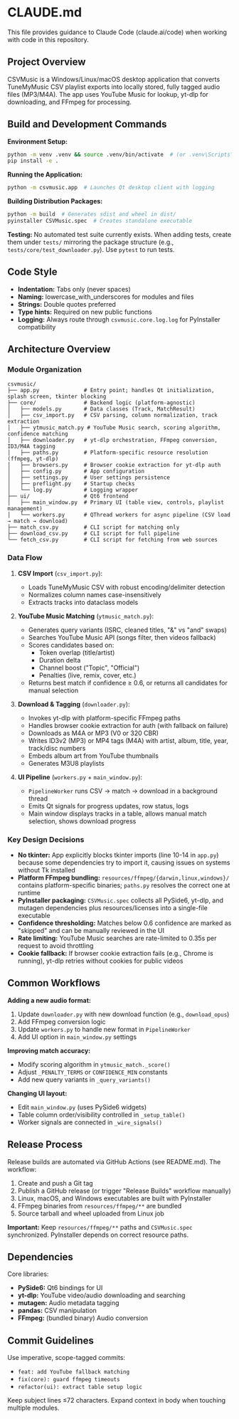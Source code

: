 # CLAUDE.md

This file provides guidance to Claude Code (claude.ai/code) when working with code in this repository.

## Project Overview

CSVMusic is a Windows/Linux/macOS desktop application that converts TuneMyMusic CSV playlist exports into locally stored, fully tagged audio files (MP3/M4A). The app uses YouTube Music for lookup, yt-dlp for downloading, and FFmpeg for processing.

## Build and Development Commands

**Environment Setup:**
```bash
python -m venv .venv && source .venv/bin/activate  # (or .venv\Scripts\activate on Windows)
pip install -e .
```

**Running the Application:**
```bash
python -m csvmusic.app  # Launches Qt desktop client with logging
```

**Building Distribution Packages:**
```bash
python -m build  # Generates sdist and wheel in dist/
pyinstaller CSVMusic.spec  # Creates standalone executable
```

**Testing:**
No automated test suite currently exists. When adding tests, create them under `tests/` mirroring the package structure (e.g., `tests/core/test_downloader.py`). Use `pytest` to run tests.

## Code Style

- **Indentation:** Tabs only (never spaces)
- **Naming:** lowercase_with_underscores for modules and files
- **Strings:** Double quotes preferred
- **Type hints:** Required on new public functions
- **Logging:** Always route through `csvmusic.core.log.log` for PyInstaller compatibility

## Architecture Overview

### Module Organization

```
csvmusic/
├── app.py              # Entry point; handles Qt initialization, splash screen, tkinter blocking
├── core/               # Backend logic (platform-agnostic)
│   ├── models.py       # Data classes (Track, MatchResult)
│   ├── csv_import.py   # CSV parsing, column normalization, track extraction
│   ├── ytmusic_match.py # YouTube Music search, scoring algorithm, confidence matching
│   ├── downloader.py   # yt-dlp orchestration, FFmpeg conversion, ID3/M4A tagging
│   ├── paths.py        # Platform-specific resource resolution (ffmpeg, yt-dlp)
│   ├── browsers.py     # Browser cookie extraction for yt-dlp auth
│   ├── config.py       # App configuration
│   ├── settings.py     # User settings persistence
│   ├── preflight.py    # Startup checks
│   └── log.py          # Logging wrapper
├── ui/                 # Qt6 frontend
│   ├── main_window.py  # Primary UI (table view, controls, playlist management)
│   └── workers.py      # QThread workers for async pipeline (CSV load → match → download)
├── match_csv.py        # CLI script for matching only
├── download_csv.py     # CLI script for full pipeline
└── fetch_csv.py        # CLI script for fetching from web sources
```

### Data Flow

1. **CSV Import** (`csv_import.py`):
   - Loads TuneMyMusic CSV with robust encoding/delimiter detection
   - Normalizes column names case-insensitively
   - Extracts tracks into dataclass models

2. **YouTube Music Matching** (`ytmusic_match.py`):
   - Generates query variants (ISRC, cleaned titles, "&" vs "and" swaps)
   - Searches YouTube Music API (songs filter, then videos fallback)
   - Scores candidates based on:
     - Token overlap (title/artist)
     - Duration delta
     - Channel boost ("Topic", "Official")
     - Penalties (live, remix, cover, etc.)
   - Returns best match if confidence ≥ 0.6, or returns all candidates for manual selection

3. **Download & Tagging** (`downloader.py`):
   - Invokes yt-dlp with platform-specific FFmpeg paths
   - Handles browser cookie extraction for auth (with fallback on failure)
   - Downloads as M4A or MP3 (V0 or 320 CBR)
   - Writes ID3v2 (MP3) or MP4 tags (M4A) with artist, album, title, year, track/disc numbers
   - Embeds album art from YouTube thumbnails
   - Generates M3U8 playlists

4. **UI Pipeline** (`workers.py` + `main_window.py`):
   - `PipelineWorker` runs CSV → match → download in a background thread
   - Emits Qt signals for progress updates, row status, logs
   - Main window displays tracks in a table, allows manual match selection, shows download progress

### Key Design Decisions

- **No tkinter:** App explicitly blocks tkinter imports (line 10-14 in `app.py`) because some dependencies try to import it, causing issues on systems without Tk installed
- **Platform FFmpeg bundling:** `resources/ffmpeg/{darwin,linux,windows}/` contains platform-specific binaries; `paths.py` resolves the correct one at runtime
- **PyInstaller packaging:** `CSVMusic.spec` collects all PySide6, yt-dlp, and mutagen dependencies plus resources/licenses into a single-file executable
- **Confidence thresholding:** Matches below 0.6 confidence are marked as "skipped" and can be manually reviewed in the UI
- **Rate limiting:** YouTube Music searches are rate-limited to 0.35s per request to avoid throttling
- **Cookie fallback:** If browser cookie extraction fails (e.g., Chrome is running), yt-dlp retries without cookies for public videos

## Common Workflows

**Adding a new audio format:**
1. Update `downloader.py` with new download function (e.g., `download_opus`)
2. Add FFmpeg conversion logic
3. Update `workers.py` to handle new format in `PipelineWorker`
4. Add UI option in `main_window.py` settings

**Improving match accuracy:**
- Modify scoring algorithm in `ytmusic_match._score()`
- Adjust `_PENALTY_TERMS` or `CONFIDENCE_MIN` constants
- Add new query variants in `_query_variants()`

**Changing UI layout:**
- Edit `main_window.py` (uses PySide6 widgets)
- Table column order/visibility controlled in `_setup_table()`
- Worker signals are connected in `_wire_signals()`

## Release Process

Release builds are automated via GitHub Actions (see README.md). The workflow:
1. Create and push a Git tag
2. Publish a GitHub release (or trigger "Release Builds" workflow manually)
3. Linux, macOS, and Windows executables are built with PyInstaller
4. FFmpeg binaries from `resources/ffmpeg/**` are bundled
5. Source tarball and wheel uploaded from Linux job

**Important:** Keep `resources/ffmpeg/**` paths and `CSVMusic.spec` synchronized. PyInstaller depends on correct resource paths.

## Dependencies

Core libraries:
- **PySide6:** Qt6 bindings for UI
- **yt-dlp:** YouTube video/audio downloading and searching
- **mutagen:** Audio metadata tagging
- **pandas:** CSV manipulation
- **FFmpeg:** (bundled binary) Audio conversion

## Commit Guidelines

Use imperative, scope-tagged commits:
- `feat: add YouTube fallback matching`
- `fix(core): guard ffmpeg timeouts`
- `refactor(ui): extract table setup logic`

Keep subject lines ≤72 characters. Expand context in body when touching multiple modules.
